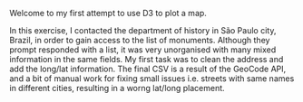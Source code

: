 Welcome to my first attempt to use D3 to plot a map.

In this exercise, I contacted the department of history in
São Paulo city, Brazil, in order to gain access to the list of monuments.
Although they prompt responded with a list, it was very unorganised with
many mixed information in the same fields. My first task was to clean the address
and add the long/lat information. The final CSV is a result of the GeoCode API, and
a bit of manual work for fixing small issues i.e. streets with same names in
different cities, resulting in a worng lat/long placement.